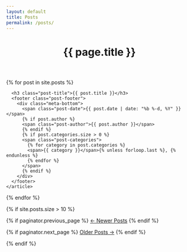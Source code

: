 ```yaml
---
layout: default
title: Posts
permalink: /posts/
---
```


<header class="page-header">
  <h1 class="page-title">{{ page.title }}</h1>
  <!-- <p class="page-description">Latest articles and insights from our blog</p> -->
</header>

<div class="posts-list">
  {% for post in site.posts %}
    <article class="post">
      <i class="ph ph-dots-six-vertical post-menu" aria-hidden="true"></i>
      <a href="{{ post.url | relative_url }}" class="post-link" aria-label="Read more about {{ post.title }}"></a>
      
      <h3 class="post-title">{{ post.title }}</h3>
      <footer class="post-footer">
        <div class="meta-bottom">
          <span class="post-date">{{ post.date | date: "%b %-d, %Y" }}</span>
          {% if post.author %}
          <span class="post-author">{{ post.author }}</span>
          {% endif %}
          {% if post.categories.size > 0 %}
          <span class="post-categories">
            {% for category in post.categories %}
            <span>{{ category }}</span>{% unless forloop.last %}, {% endunless %}
            {% endfor %}
          </span>
          {% endif %}
        </div>
      </footer>
    </article>
  {% endfor %}
</div>

{% if site.posts.size > 10 %}

<div class="pagination">
  {% if paginator.previous_page %}
    <a href="{{ paginator.previous_page_path | relative_url }}" class="pagination-prev">&larr; Newer Posts</a>
  {% endif %}
  
  {% if paginator.next_page %}
    <a href="{{ paginator.next_page_path | relative_url }}" class="pagination-next">Older Posts &rarr;</a>
  {% endif %}
</div>
{% endif %}
